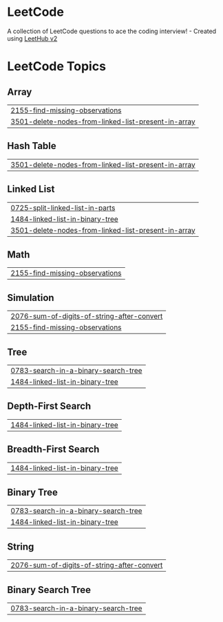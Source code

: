 # LeetCode
A collection of LeetCode questions to ace the coding interview! - Created using [LeetHub v2](https://github.com/arunbhardwaj/LeetHub-2.0)

<!---LeetCode Topics Start-->
# LeetCode Topics
## Array
|  |
| ------- |
| [2155-find-missing-observations](https://github.com/IshankNautiyal2123/LeetCode/tree/master/2155-find-missing-observations) |
| [3501-delete-nodes-from-linked-list-present-in-array](https://github.com/IshankNautiyal2123/LeetCode/tree/master/3501-delete-nodes-from-linked-list-present-in-array) |
## Hash Table
|  |
| ------- |
| [3501-delete-nodes-from-linked-list-present-in-array](https://github.com/IshankNautiyal2123/LeetCode/tree/master/3501-delete-nodes-from-linked-list-present-in-array) |
## Linked List
|  |
| ------- |
| [0725-split-linked-list-in-parts](https://github.com/IshankNautiyal2123/LeetCode/tree/master/0725-split-linked-list-in-parts) |
| [1484-linked-list-in-binary-tree](https://github.com/IshankNautiyal2123/LeetCode/tree/master/1484-linked-list-in-binary-tree) |
| [3501-delete-nodes-from-linked-list-present-in-array](https://github.com/IshankNautiyal2123/LeetCode/tree/master/3501-delete-nodes-from-linked-list-present-in-array) |
## Math
|  |
| ------- |
| [2155-find-missing-observations](https://github.com/IshankNautiyal2123/LeetCode/tree/master/2155-find-missing-observations) |
## Simulation
|  |
| ------- |
| [2076-sum-of-digits-of-string-after-convert](https://github.com/IshankNautiyal2123/LeetCode/tree/master/2076-sum-of-digits-of-string-after-convert) |
| [2155-find-missing-observations](https://github.com/IshankNautiyal2123/LeetCode/tree/master/2155-find-missing-observations) |
## Tree
|  |
| ------- |
| [0783-search-in-a-binary-search-tree](https://github.com/IshankNautiyal2123/LeetCode/tree/master/0783-search-in-a-binary-search-tree) |
| [1484-linked-list-in-binary-tree](https://github.com/IshankNautiyal2123/LeetCode/tree/master/1484-linked-list-in-binary-tree) |
## Depth-First Search
|  |
| ------- |
| [1484-linked-list-in-binary-tree](https://github.com/IshankNautiyal2123/LeetCode/tree/master/1484-linked-list-in-binary-tree) |
## Breadth-First Search
|  |
| ------- |
| [1484-linked-list-in-binary-tree](https://github.com/IshankNautiyal2123/LeetCode/tree/master/1484-linked-list-in-binary-tree) |
## Binary Tree
|  |
| ------- |
| [0783-search-in-a-binary-search-tree](https://github.com/IshankNautiyal2123/LeetCode/tree/master/0783-search-in-a-binary-search-tree) |
| [1484-linked-list-in-binary-tree](https://github.com/IshankNautiyal2123/LeetCode/tree/master/1484-linked-list-in-binary-tree) |
## String
|  |
| ------- |
| [2076-sum-of-digits-of-string-after-convert](https://github.com/IshankNautiyal2123/LeetCode/tree/master/2076-sum-of-digits-of-string-after-convert) |
## Binary Search Tree
|  |
| ------- |
| [0783-search-in-a-binary-search-tree](https://github.com/IshankNautiyal2123/LeetCode/tree/master/0783-search-in-a-binary-search-tree) |
<!---LeetCode Topics End-->